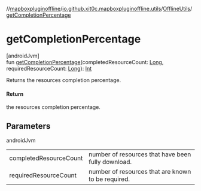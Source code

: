 //[mapboxpluginoffline](../../../index.md)/[io.github.xit0c.mapboxpluginoffline.utils](../index.md)/[OfflineUtils](index.md)/[getCompletionPercentage](get-completion-percentage.md)

# getCompletionPercentage

[androidJvm]\
fun [getCompletionPercentage](get-completion-percentage.md)(completedResourceCount: [Long](https://kotlinlang.org/api/latest/jvm/stdlib/kotlin/-long/index.html), requiredResourceCount: [Long](https://kotlinlang.org/api/latest/jvm/stdlib/kotlin/-long/index.html)): [Int](https://kotlinlang.org/api/latest/jvm/stdlib/kotlin/-int/index.html)

Returns the resources completion percentage.

#### Return

the resources completion percentage.

## Parameters

androidJvm

| | |
|---|---|
| completedResourceCount | number of resources that have been fully download. |
| requiredResourceCount | number of resources that are known to be required. |
